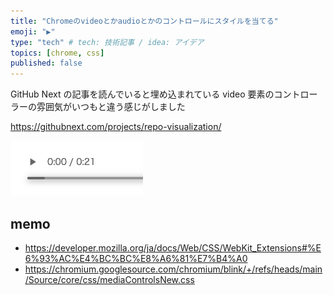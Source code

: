 ```yaml
---
title: "Chromeのvideoとかaudioとかのコントロールにスタイルを当てる"
emoji: "▶️"
type: "tech" # tech: 技術記事 / idea: アイデア
topics: [chrome, css]
published: false
---
```


GitHub Next の記事を読んでいると埋め込まれている video 要素のコントローラーの雰囲気がいつもと違う感じがしました

https://githubnext.com/projects/repo-visualization/

![](/images/styling-media-conrtroll-chrome/github-next-media-controll.png)

## memo

- https://developer.mozilla.org/ja/docs/Web/CSS/WebKit_Extensions#%E6%93%AC%E4%BC%BC%E8%A6%81%E7%B4%A0
- https://chromium.googlesource.com/chromium/blink/+/refs/heads/main/Source/core/css/mediaControlsNew.css
